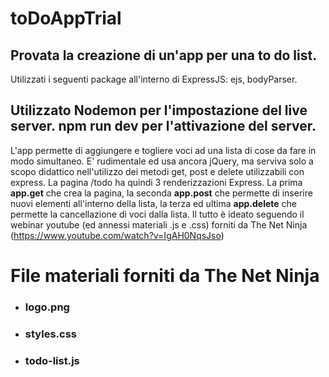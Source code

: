 # toDoAppTrial

## Provata la creazione di un'app per una to do list.

Utilizzati i seguenti package all'interno di ExpressJS: ejs, bodyParser.

## Utilizzato Nodemon per l'impostazione del live server. npm run dev per l'attivazione del server.

L'app permette di aggiungere e togliere voci ad una lista di cose da fare in modo simultaneo. E' rudimentale ed usa ancora jQuery, ma serviva solo a scopo didattico nell'utilizzo dei metodi get, post e delete utilizzabili con express. La pagina /todo ha quindi 3 renderizzazioni Express. La prima <strong>app.get</strong> che crea la pagina, la seconda <strong>app.post</strong> che permette di inserire nuovi elementi all'interno della lista, la terza ed ultima <strong>app.delete</strong> che permette la cancellazione di voci dalla lista. Il tutto è ideato seguendo il webinar youtube (ed annessi materiali .js e .css) forniti da The Net Ninja (https://www.youtube.com/watch?v=IgAH0NqsJso)

# File materiali forniti da The Net Ninja

<ul>
    <li><h3> logo.png</h3></li>
    <li><h3> styles.css</h3></li>
    <li><h3> todo-list.js</h3></li>
</ul>
